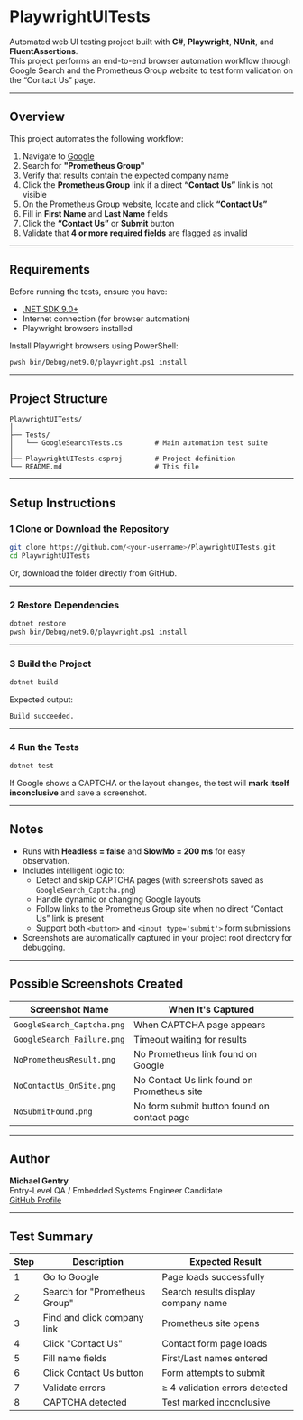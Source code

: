 #  PlaywrightUITests

Automated web UI testing project built with **C#**, **Playwright**, **NUnit**, and **FluentAssertions**.  
This project performs an end-to-end browser automation workflow through Google Search and the Prometheus Group website to test form validation on the “Contact Us” page.

---

##  Overview

This project automates the following workflow:

1. Navigate to [Google](https://www.google.com)
2. Search for **"Prometheus Group"**
3. Verify that results contain the expected company name
4. Click the **Prometheus Group** link if a direct **“Contact Us”** link is not visible
5. On the Prometheus Group website, locate and click **“Contact Us”**
6. Fill in **First Name** and **Last Name** fields
7. Click the **“Contact Us”** or **Submit** button
8. Validate that **4 or more required fields** are flagged as invalid

---

##  Requirements

Before running the tests, ensure you have:

- [.NET SDK 9.0+](https://dotnet.microsoft.com/en-us/download)
- Internet connection (for browser automation)
- Playwright browsers installed

Install Playwright browsers using PowerShell:
```bash
pwsh bin/Debug/net9.0/playwright.ps1 install
```

---

##  Project Structure

```
PlaywrightUITests/
│
├── Tests/
│   └── GoogleSearchTests.cs        # Main automation test suite
│
├── PlaywrightUITests.csproj        # Project definition
└── README.md                       # This file
```

---

##  Setup Instructions

### 1️ Clone or Download the Repository
```bash
git clone https://github.com/<your-username>/PlaywrightUITests.git
cd PlaywrightUITests
```

Or, download the folder directly from GitHub.

---

### 2️ Restore Dependencies
```bash
dotnet restore
pwsh bin/Debug/net9.0/playwright.ps1 install
```

---

### 3️ Build the Project
```bash
dotnet build
```
Expected output:
```
Build succeeded.
```

---

### 4️ Run the Tests
```bash
dotnet test
```
If Google shows a CAPTCHA or the layout changes, the test will **mark itself inconclusive** and save a screenshot.

---

##  Notes

- Runs with **Headless = false** and **SlowMo = 200 ms** for easy observation.
- Includes intelligent logic to:
  - Detect and skip CAPTCHA pages (with screenshots saved as `GoogleSearch_Captcha.png`)
  - Handle dynamic or changing Google layouts
  - Follow links to the Prometheus Group site when no direct “Contact Us” link is present
  - Support both `<button>` and `<input type='submit'>` form submissions
- Screenshots are automatically captured in your project root directory for debugging.

---

##  Possible Screenshots Created

| Screenshot Name | When It's Captured |
|------------------|--------------------|
| `GoogleSearch_Captcha.png` | When CAPTCHA page appears |
| `GoogleSearch_Failure.png` | Timeout waiting for results |
| `NoPrometheusResult.png` | No Prometheus link found on Google |
| `NoContactUs_OnSite.png` | No Contact Us link found on Prometheus site |
| `NoSubmitFound.png` | No form submit button found on contact page |

---

##  Author

**Michael Gentry**  
Entry-Level QA / Embedded Systems Engineer Candidate  
[GitHub Profile](https://github.com/mgentry3035)

---

##  Test Summary

| Step | Description | Expected Result |
|------|--------------|----------------|
| 1 | Go to Google | Page loads successfully |
| 2 | Search for "Prometheus Group" | Search results display company name |
| 3 | Find and click company link | Prometheus site opens |
| 4 | Click "Contact Us" | Contact form page loads |
| 5 | Fill name fields | First/Last names entered |
| 6 | Click Contact Us button | Form attempts to submit |
| 7 | Validate errors | ≥ 4 validation errors detected |
| 8 | CAPTCHA detected | Test marked inconclusive |

